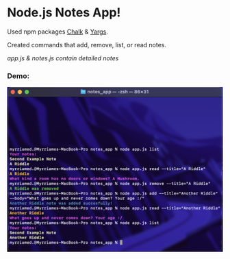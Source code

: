 # **Node.js Notes App!**
Used npm packages [Chalk](https://www.npmjs.com/package/chalk) & [Yargs](https://www.npmjs.com/package/yargs).

Created commands that add, remove, list, or read notes.

*app.js & notes.js contain detailed notes*

### Demo:
![an example of the app being used in the command line](example.png)
